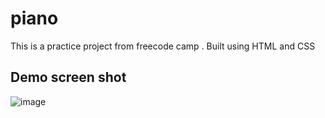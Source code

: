 # piano
<p>This is a practice project from freecode camp . Built using HTML and CSS</p>

<h2>Demo screen shot</h2>

![image](https://user-images.githubusercontent.com/117254052/204541224-560ecfc9-e802-4418-8958-25a4b33ad0d4.png)
